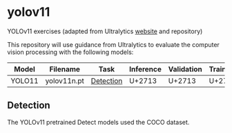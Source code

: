 # yolov11
YOLOv11 exercises (adapted from Ultralytics [website](https://docs.ultralytics.com/models/yolo11/) and repository)

This repository will use guidance from Ultralytics to evaluate the computer vision processing with the following models:

| Model | Filename | Task          | Inference | Validation | Training | Export |
|-------|----------|---------------|-----------|------------|----------|--------|
| YOLO11 | yolov11n.pt | [Detection](https://docs.ultralytics.com/tasks/detect/) | U+2713 | U+2713 | U+2713 | U+2713 |

## Detection
The YOLOv11 pretrained Detect models used the COCO dataset.
